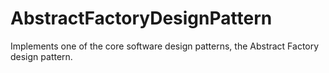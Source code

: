 # AbstractFactoryDesignPattern
Implements one of the core software design patterns, the Abstract Factory design pattern.
